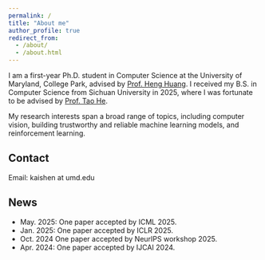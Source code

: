 ```yaml
---
permalink: /
title: "About me"
author_profile: true
redirect_from: 
  - /about/
  - /about.html
---
```



I am a first-year Ph.D. student in Computer Science at the University of Maryland, College Park, advised by [Prof. Heng Huang](https://www.cs.umd.edu/~heng). I received my B.S. in Computer Science from Sichuan University in 2025, where I was fortunate to be advised by [Prof. Tao He](https://ithet1007.github.io). 

My research interests span a broad range of topics, including computer vision, building trustworthy and reliable machine learning models, and reinforcement learning.

## Contact

Email: kaishen at umd.edu

## News

- May. 2025: One paper accepted by ICML 2025.
- Jan. 2025: One paper accepted by ICLR 2025.
- Oct. 2024  One paper accepted by NeurIPS workshop 2025.
- Apr. 2024: One paper accepted by IJCAI 2024.
